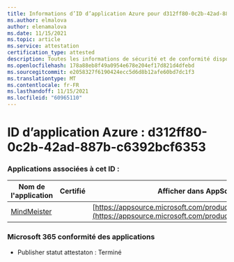 ```yaml
---
title: Informations d’ID d’application Azure pour d312ff80-0c2b-42ad-887b-c6392bcf6353
ms.author: elmalova
author: elenamalova
ms.date: 11/15/2021
ms.topic: article
ms.service: attestation
certification_type: attested
description: Toutes les informations de sécurité et de conformité disponibles pour d312ff80-0c2b-42ad-887b-c6392bcf6353.
ms.openlocfilehash: 178a88eb8f49a0954e678e204ef17d821d4dfebd
ms.sourcegitcommit: e2058327f6190424ecc5d6d8b12afe60bd7dc1f3
ms.translationtype: MT
ms.contentlocale: fr-FR
ms.lasthandoff: 11/15/2021
ms.locfileid: "60965110"
---
```

# <a name="azure-app-id-d312ff80-0c2b-42ad-887b-c6392bcf6353"></a>ID d’application Azure : d312ff80-0c2b-42ad-887b-c6392bcf6353


### <a name="apps-associated-with-this-id"></a>Applications associées à cet ID :
| **Nom de l'application** | **Certifié** | **Afficher dans AppSource** |
|--------------|---------------|-----------------------|
| [MindMeister](https://docs.microsoft.com/microsoft-365-app-certification/forward/WA104381116) |  | [https://appsource.microsoft.com/product/office/WA104381116](https://appsource.microsoft.com/product/office/WA104381116) |

### <a name="microsoft-365-app-compliance-status"></a>Microsoft 365 conformité des applications
- Publisher statut attestaton : Terminé
